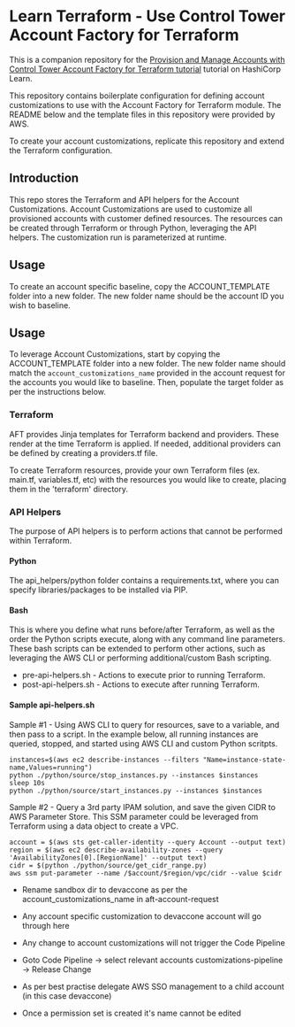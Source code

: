 # Learn Terraform - Use Control Tower Account Factory for Terraform

This is a companion repository for the [Provision and Manage Accounts with
Control Tower Account Factory for Terraform
tutorial](https://learn.hashicorp.com/tutorials/terraform/aws-control-tower-aft)
tutorial on HashiCorp Learn.

This repository contains boilerplate configuration for defining account
customizations to use with the Account Factory for Terraform
module. The README below and the template files in this repository were
provided by AWS.

To create your account customizations, replicate this repository
and extend the Terraform configuration.

## Introduction
This repo stores the Terraform and API helpers for the Account Customizations.
Account Customizations are used to customize all provisioned accounts with
customer defined resources. The resources can be created through Terraform or
through Python, leveraging the API helpers. The customization run is
parameterized at runtime.

## Usage
To create an account specific baseline, copy the ACCOUNT_TEMPLATE folder into a
new folder. The new folder name should be the account ID you wish to baseline.

## Usage
To leverage Account Customizations, start by copying the ACCOUNT_TEMPLATE
folder into a new folder. The new folder name should match the
```account_customizations_name``` provided in the account request for the
accounts you would like to baseline. Then, populate the target folder as per
the instructions below.

### Terraform

AFT provides Jinja templates for Terraform backend and providers. These render
at the time Terraform is applied. If needed, additional providers can be
defined by creating a providers.tf file.

To create Terraform resources, provide your own Terraform files (ex. main.tf,
variables.tf, etc) with the resources you would like to create, placing them in
the 'terraform' directory.

### API Helpers

The purpose of API helpers is to perform actions that cannot be performed
within Terraform.

#### Python

The api_helpers/python folder contains a requirements.txt, where you can
specify libraries/packages to be installed via PIP.

#### Bash

This is where you define what runs before/after Terraform, as well as the order
the Python scripts execute, along with any command line parameters. These bash
scripts can be extended to perform other actions, such as leveraging the AWS
CLI or performing additional/custom Bash scripting.

- pre-api-helpers.sh - Actions to execute prior to running Terraform.
- post-api-helpers.sh - Actions to execute after running Terraform.

#### Sample api-helpers.sh

Sample #1 - Using AWS CLI to query for resources, save to a variable, and then
pass to a script. In the example below, all running instances are queried,
stopped, and started using AWS CLI and custom Python scritpts.

```
instances=$(aws ec2 describe-instances --filters "Name=instance-state-name,Values=running")
python ./python/source/stop_instances.py --instances $instances
sleep 10s
python ./python/source/start_instances.py --instances $instances
```

Sample #2 - Query a 3rd party IPAM solution, and save the given CIDR to AWS
Parameter Store. This SSM parameter could be leveraged from Terraform using a
data object to create a VPC.

```
account = $(aws sts get-caller-identity --query Account --output text)
region = $(aws ec2 describe-availability-zones --query 'AvailabilityZones[0].[RegionName]' --output text)
cidr = $(python ./python/source/get_cidr_range.py)
aws ssm put-parameter --name /$account/$region/vpc/cidr --value $cidr
```


- Rename sandbox dir to devaccone as per the account_customizations_name in aft-account-request
- Any account specific customization to devaccone account will go through here
- Any change to account customizations will not trigger the Code Pipeline
- Goto Code Pipeline -> select relevant accounts customizations-pipeline -> Release Change

- As per best practise delegate AWS SSO management to a child account (in this case devaccone)
- Once a permission set is created it's name cannot be edited
